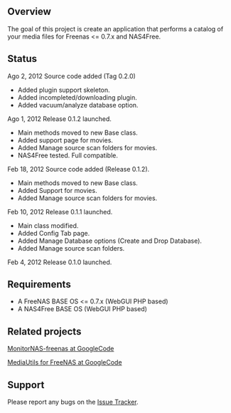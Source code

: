 ## Overview ##
The goal of this project is create an application that performs a catalog of your media files for Freenas <= 0.7.x and NAS4Free.

## Status ##
Ago 2, 2012 Source code added (Tag 0.2.0)
  * Added plugin support skeleton.
  * Added incompleted/downloading plugin.
  * Added vacuum/analyze database option.

Ago 1, 2012 Release 0.1.2 launched.
  * Main methods moved to new Base class.
  * Added support page for movies.
  * Added Manage source scan folders for movies.
  * NAS4Free tested. Full compatible.

Feb 18, 2012 Source code added (Release 0.1.2).
  * Main methods moved to new Base class.
  * Added Support for movies.
  * Added Manage source scan folders for movies.

Feb 10, 2012 Release 0.1.1 launched.
  * Main class modified.
  * Added Config Tab page.
  * Added Manage Database options (Create and Drop Database).
  * Added Manage source scan folders.

Feb 4, 2012 Release 0.1.0 launched.

## Requirements ##

  * A FreeNAS BASE OS <= 0.7.x (WebGUI PHP based)
  * A NAS4Free BASE OS (WebGUI PHP based)

## Related projects ##
[MonitorNAS-freenas at GoogleCode](http://code.google.com/p/monitornas-freenas/)

[MediaUtils for FreeNAS at GoogleCode](http://code.google.com/p/mediautils-freenas/)

## Support ##

Please report any bugs on the [Issue Tracker](http://code.google.com/p/appmedia-freenas/issues/list).